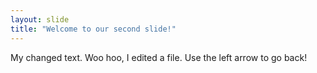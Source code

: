 ```yaml
---
layout: slide
title: "Welcome to our second slide!"
---
```

My changed text. Woo hoo, I edited a file.
Use the left arrow to go back!
